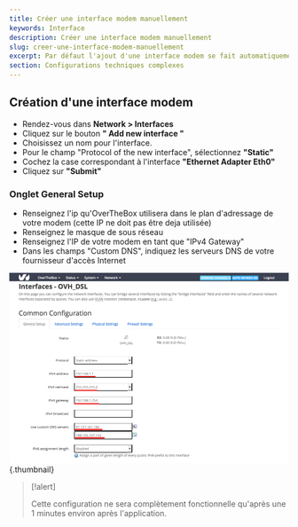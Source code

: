 ```yaml
---
title: Créer une interface modem manuellement
keywords: Interface
description: Créer une interface modem manuellement
slug: creer-une-interface-modem-manuellement
excerpt: Par défaut l'ajout d'une interface modem se fait automatiquement par la découverte du DHCP du modem. Avec ce guide vous pourrez créer une interface manuellement sans devoir activer/désactiver le DHCP sur votre modem.
section: Configurations techniques complexes
---
```



## Création d'une interface modem
- Rendez-vous dans **Network > Interfaces**
- Cliquez sur le bouton **" Add new interface "**
- Choisissez un nom pour l'interface.
- Pour le champ "Protocol of the new interface", sélectionnez **"Static"**
- Cochez la case correspondant à l'interface **"Ethernet Adapter Eth0"**
- Cliquez sur **"Submit"**


### Onglet General Setup
- Renseignez l'ip qu'OverTheBox utilisera dans le plan d'adressage de votre modem (cette IP ne doit pas être deja utilisée)
- Renseignez le masque de sous réseau
- Renseignez l'IP de votre modem en tant que "IPv4 Gateway"
- Dans les champs "Custom DNS", indiquez les serveurs DNS de votre fournisseur d'accès Internet


![overthebox](images/4413.png){.thumbnail}



> [!alert]
>
> Cette configuration ne sera complètement fonctionnelle qu'après une 1 minutes environ après l'application.
> 